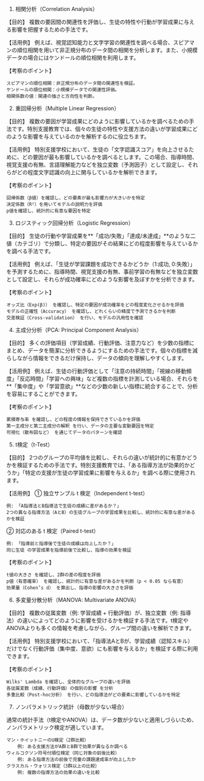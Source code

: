 1. 相関分析（Correlation Analysis）

【目的】
複数の要因間の関連性を評価し、生徒の特性や行動が学習成果に与える影響を把握するための手法です。

【活用例】
例えば、視覚認知能力と文字学習の関連性を調べる場合、スピアマンの順位相関を用いて非正規分布のデータ間の相関を分析します。また、小規模データの場合にはケンドールの順位相関を利用します。

【考察のポイント】

    スピアマンの順位相関：非正規分布のデータ間の関連性を検証。
    ケンドールの順位相関：小規模データでの関連性評価。
    相関係数の値：関連の強さと方向性を判断。


2. 重回帰分析（Multiple Linear Regression）

【目的】
複数の要因が学習成果にどのように影響しているかを調べるための手法です。特別支援教育では、個々の生徒の特性や支援方法の違いが学習成果にどのような影響を与えているのかを解析するのに役立ちます。

【活用例】
特別支援学校において、生徒の「文字認識スコア」を向上させるために、どの要因が最も影響しているかを調べるとします。この場合、指導時間、視覚支援の有無、言語理解能力などを独立変数（予測因子）として設定し、それらがどの程度文字認識の向上に関与しているかを解析できます。

【考察のポイント】

    回帰係数（β値）を確認し、どの要素が最も影響力が大きいかを特定
    決定係数（R²）を用いてモデルの説明力を評価
    p値を確認し、統計的に有意な要因を特定


3. ロジスティック回帰分析（Logistic Regression）

【目的】
生徒の行動や学習成果を**「成功/失敗」「達成/未達成」**のような二値（カテゴリ）で分類し、特定の要因がその結果にどの程度影響を与えているかを調べる手法です。

【活用例】
例えば、「生徒が学習課題を成功できるかどうか（1:成功, 0:失敗）」を予測するために、指導時間、視覚支援の有無、事前学習の有無などを独立変数として設定し、それらが成功確率にどのような影響を及ぼすかを分析できます。

【考察のポイント】

    オッズ比（Exp(β)） を確認し、特定の要因が成功確率をどの程度変化させるかを評価
    モデルの正確性（Accuracy） を確認し、どれくらいの精度で予測できるかを判断
    交差検証（Cross-validation） を行い、モデルの汎用性を確認


4. 主成分分析（PCA: Principal Component Analysis）

【目的】
多くの評価項目（学習成績、行動評価、注意力など）を少数の指標にまとめ、データを簡潔に分析できるようにするための手法です。個々の指標を減らしながら情報をできるだけ保持し、データの傾向を理解しやすくします。

【活用例】
例えば、生徒の行動評価として「注意の持続時間」「視線の移動頻度」「反応時間」「学習への興味」など複数の指標を計測している場合、それらを**「集中度」や「学習意欲」**などの少数の新しい指標に統合することで、分析を容易にすることができます。

【考察のポイント】

    累積寄与率 を確認し、どの程度の情報を保持できているかを評価
    第一主成分と第二主成分の解釈 を行い、データの主要な変動要因を特定
    可視化（散布図など） を通じてデータのパターンを確認


5. t検定（t-Test）

【目的】
2つのグループの平均値を比較し、それらの違いが統計的に有意かどうかを検証するための手法です。特別支援教育では、「ある指導方法が効果的かどうか」「特定の支援が生徒の学習成果に影響を与えるか」を調べる際に使用されます。

【活用例】
① 独立サンプル t 検定（Independent t-test）

    例: 「A指導法とB指導法で生徒の成績に差があるか？」
    2つの異なる指導方法（AとB）の生徒グループの学習成果を比較し、統計的に有意な差があるかを検証

② 対応のある t 検定（Paired t-test）

    例: 「指導前と指導後で生徒の成績は向上したか？」
    同じ生徒 の学習成果を指導前後で比較し、指導の効果を検証

【考察のポイント】

    t値の大きさ を確認し、2群の差の程度を評価
    p値（有意確率） を確認し、統計的に有意な差があるかを判断（p < 0.05 なら有意）
    効果量（Cohen’s d） を算出し、指導の影響の大きさを評価


6. 多変量分散分析（MANOVA: Multivariate ANOVA）

【目的】
複数の従属変数（例: 学習成績 + 行動評価）が、独立変数（例: 指導法）の違いによってどのように影響を受けるかを検証する手法です。t検定やANOVAよりも多くの情報を考慮しながら、グループ間の違いを解析できます。

【活用例】
特別支援学校において、「指導法AとBが、学習成績（認知スキル）だけでなく行動評価（集中度、意欲）にも影響を与えるか」を検証する際に利用できます。

【考察のポイント】

    Wilks' Lambda を確認し、全体的なグループの違いを評価
    各従属変数（成績、行動評価）の個別の影響 を分析
    多重比較（Post-hoc分析） を行い、どの指導法がどの要素に影響しているかを特定


7. ノンパラメトリック統計（母数が少ない場合）

通常の統計手法（t検定やANOVA）は、データ数が少ないと適用しづらいため、ノンパラメトリック検定が適しています。

    マン・ホイットニーのU検定（2群比較）
        例: ある支援方法がA群とB群で効果が異なるか調べる
    ウィルコクソン符号付順位検定（同じ対象の前後比較）
        例: ある指導方法の前後で児童の課題達成率が向上したか
    クラスカル・ウォリス検定（3群以上の比較）
        例: 複数の指導方法の効果の違いを比較